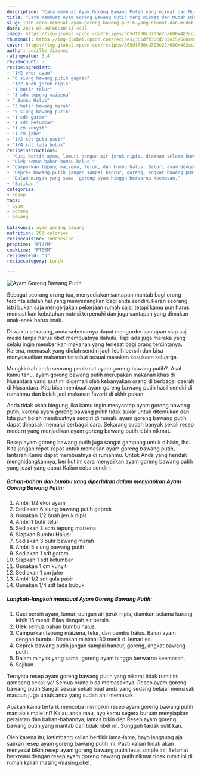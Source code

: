 ```yaml
---
description: "Cara membuat Ayam Goreng Bawang Putih yang nikmat dan Mudah Dibuat"
title: "Cara membuat Ayam Goreng Bawang Putih yang nikmat dan Mudah Dibuat"
slug: 1310-cara-membuat-ayam-goreng-bawang-putih-yang-nikmat-dan-mudah-dibuat
date: 2021-03-20T06:30:13.447Z
image: https://img-global.cpcdn.com/recipes/365dff30cd703e25/680x482cq70/ayam-goreng-bawang-putih-foto-resep-utama.jpg
thumbnail: https://img-global.cpcdn.com/recipes/365dff30cd703e25/680x482cq70/ayam-goreng-bawang-putih-foto-resep-utama.jpg
cover: https://img-global.cpcdn.com/recipes/365dff30cd703e25/680x482cq70/ayam-goreng-bawang-putih-foto-resep-utama.jpg
author: Lucille Jimenez
ratingvalue: 3.4
reviewcount: 5
recipeingredient:
- "1/2 ekor ayam"
- "6 siung bawang putih geprek"
- "1/2 buah jeruk nipis"
- "1 butir telur"
- "3 sdm tepung maizena"
- " Bumbu Halus"
- "3 butir bawang merah"
- "5 siung bawang putih"
- "1 sdt garam"
- "1 sdt ketumbar"
- "1 cm kunyit"
- "1 cm jahe"
- "1/2 sdt gula pasir"
- "1/4 sdt lada bubuk"
recipeinstructions:
- "Cuci bersih ayam, lumuri dengan air jeruk nipis, diamkan selama kurang lebih 15 menit. Bilas dengab air bersih."
- "Ulek semua bahan bumbu halus."
- "Campurkan tepung maizena, telur, dan bumbu halus. Baluri ayam dengan bumbu. Diamkan minimal 30 menit di lemari es."
- "Geprek bawang putih jangan sampai hancur, goreng, angkat bawang putih."
- "Dalam minyak yang sama, goreng ayam hingga berwarna keemasan."
- "Sajikan."
categories:
- Resep
tags:
- ayam
- goreng
- bawang

katakunci: ayam goreng bawang 
nutrition: 263 calories
recipecuisine: Indonesian
preptime: "PT27M"
cooktime: "PT55M"
recipeyield: "3"
recipecategory: Lunch

---
```



![Ayam Goreng Bawang Putih](https://img-global.cpcdn.com/recipes/365dff30cd703e25/680x482cq70/ayam-goreng-bawang-putih-foto-resep-utama.jpg)

Sebagai seorang orang tua, menyediakan santapan mantab bagi orang tercinta adalah hal yang menyenangkan bagi anda sendiri. Peran seorang istri bukan saja mengerjakan pekerjaan rumah saja, tetapi kamu pun harus memastikan kebutuhan nutrisi terpenuhi dan juga santapan yang dimakan anak-anak harus enak.

Di waktu  sekarang, anda sebenarnya dapat mengorder santapan siap saji meski tanpa harus ribet membuatnya dahulu. Tapi ada juga mereka yang selalu ingin memberikan makanan yang terlezat bagi orang tercintanya. Karena, memasak yang diolah sendiri jauh lebih bersih dan bisa menyesuaikan makanan tersebut sesuai masakan kesukaan keluarga. 



Mungkinkah anda seorang penikmat ayam goreng bawang putih?. Asal kamu tahu, ayam goreng bawang putih merupakan makanan khas di Nusantara yang saat ini digemari oleh kebanyakan orang di berbagai daerah di Nusantara. Kita bisa membuat ayam goreng bawang putih hasil sendiri di rumahmu dan boleh jadi makanan favorit di akhir pekan.

Anda tidak usah bingung jika kamu ingin menyantap ayam goreng bawang putih, karena ayam goreng bawang putih tidak sukar untuk ditemukan dan kita pun boleh membuatnya sendiri di rumah. ayam goreng bawang putih dapat dimasak memalui berbagai cara. Sekarang sudah banyak sekali resep modern yang menjadikan ayam goreng bawang putih lebih nikmat.

Resep ayam goreng bawang putih juga sangat gampang untuk dibikin, lho. Kita jangan repot-repot untuk memesan ayam goreng bawang putih, lantaran Kamu dapat membuatnya di rumahmu. Untuk Anda yang hendak menghidangkannya, berikut ini cara menyajikan ayam goreng bawang putih yang lezat yang dapat Kalian coba sendiri.

<!--inarticleads1-->

##### Bahan-bahan dan bumbu yang diperlukan dalam menyiapkan Ayam Goreng Bawang Putih:

1. Ambil 1/2 ekor ayam
1. Sediakan 6 siung bawang putih geprek
1. Gunakan 1/2 buah jeruk nipis
1. Ambil 1 butir telur
1. Sediakan 3 sdm tepung maizena
1. Siapkan  Bumbu Halus:
1. Sediakan 3 butir bawang merah
1. Ambil 5 siung bawang putih
1. Sediakan 1 sdt garam
1. Siapkan 1 sdt ketumbar
1. Gunakan 1 cm kunyit
1. Sediakan 1 cm jahe
1. Ambil 1/2 sdt gula pasir
1. Gunakan 1/4 sdt lada bubuk




<!--inarticleads2-->

##### Langkah-langkah membuat Ayam Goreng Bawang Putih:

1. Cuci bersih ayam, lumuri dengan air jeruk nipis, diamkan selama kurang lebih 15 menit. Bilas dengab air bersih.
1. Ulek semua bahan bumbu halus.
1. Campurkan tepung maizena, telur, dan bumbu halus. Baluri ayam dengan bumbu. Diamkan minimal 30 menit di lemari es.
1. Geprek bawang putih jangan sampai hancur, goreng, angkat bawang putih.
1. Dalam minyak yang sama, goreng ayam hingga berwarna keemasan.
1. Sajikan.




Ternyata resep ayam goreng bawang putih yang nikamt tidak rumit ini gampang sekali ya! Semua orang bisa memasaknya. Resep ayam goreng bawang putih Sangat sesuai sekali buat anda yang sedang belajar memasak maupun juga untuk anda yang sudah ahli memasak.

Apakah kamu tertarik mencoba membikin resep ayam goreng bawang putih mantab simple ini? Kalau anda mau, ayo kamu segera buruan menyiapkan peralatan dan bahan-bahannya, lantas bikin deh Resep ayam goreng bawang putih yang mantab dan tidak ribet ini. Sungguh taidak sulit kan. 

Oleh karena itu, ketimbang kalian berfikir lama-lama, hayo langsung aja sajikan resep ayam goreng bawang putih ini. Pasti kalian tiidak akan menyesal bikin resep ayam goreng bawang putih lezat simple ini! Selamat berkreasi dengan resep ayam goreng bawang putih nikmat tidak rumit ini di rumah kalian masing-masing,oke!.

